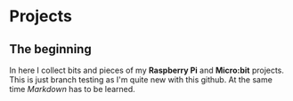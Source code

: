 # Projects

## The beginning

In here I collect bits and pieces of my **Raspberry Pi** and **Micro:bit** projects.
This is just branch testing as I'm quite new with this github.
At the same time *Markdown* has to be learned.
